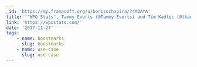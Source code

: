 ```yaml
---
_id: 'https://my.framasoft.org/u/borisschapira/?4A3AYA'
title: '"WPO Stats", Tammy Everts (@Tammy Everts) and Tim Kadlec (@tkadlec)'
link: 'https://wpostats.com/'
date: '2017-11-27'
tags:
    - name: boostmarks
      slug: boostmarks
    - name: use-case
      slug: use-case
---
```


<div class="markdown"><p></p></div>
